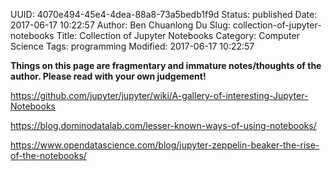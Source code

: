 UUID: 4070e494-45e4-4dea-88a8-73a5bedb1f9d
Status: published
Date: 2017-06-17 10:22:57
Author: Ben Chuanlong Du
Slug: collection-of-jupyter-notebooks
Title: Collection of Jupyter Notebooks
Category: Computer Science
Tags: programming
Modified: 2017-06-17 10:22:57

**Things on this page are fragmentary and immature notes/thoughts of the author. Please read with your own judgement!**


https://github.com/jupyter/jupyter/wiki/A-gallery-of-interesting-Jupyter-Notebooks

https://blog.dominodatalab.com/lesser-known-ways-of-using-notebooks/

https://www.opendatascience.com/blog/jupyter-zeppelin-beaker-the-rise-of-the-notebooks/


